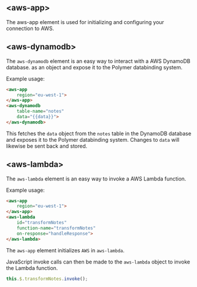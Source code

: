 ## \<aws-app\>

The aws-app element is used for initializing and configuring your
connection to AWS.


## \<aws-dynamodb\>

The `aws-dynamodb` element is an easy way to interact with a AWS DynamoDB
database. as an object and expose it to the Polymer databinding system.

Example usage:

```html
<aws-app
    region="eu-west-1">
</aws-app>
<aws-dynamodb
    table-name="notes"
    data="{{data}}">
</aws-dynamodb>
```

This fetches the `data` object from the `notes` table in the DynamoDB
database and exposes it to the Polymer databinding system. Changes to
`data` will likewise be sent back and stored.


## \<aws-lambda\>

The `aws-lambda` element is an easy way to invoke a AWS Lambda function.

Example usage:

```html
<aws-app
    region="eu-west-1">
</aws-app>
<aws-lambda
    id="transformNotes"
    function-name="transformNotes"
    on-response="handleResponse">
</aws-lambda>
```

The `aws-app` element initializes `AWS` in `aws-lambda`.

JavaScript invoke calls can then be made to the `aws-lambda` object to invoke
the Lambda function.

```javascript
this.$.transformNotes.invoke();
```
